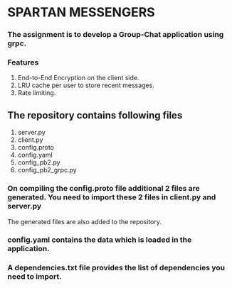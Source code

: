 # SPARTAN MESSENGERS 

### The assignment is to develop a Group-Chat application using grpc.

### Features
1. End-to-End Encryption on the client side.
2. LRU cache per user to store recent messages.
3. Rate limiting.

## The repository contains following files
1. server.py
2. client.py
3. config.proto
4. config.yaml
5. config_pb2.py
6. config_pb2_grpc.py

### On compiling the config.proto file additional 2 files are generated. You need to import these 2 files in client.py and server.py
The generated files are also added to the repository. 

### config.yaml contains the data which is loaded in the application.

### A dependencies.txt file provides the list of dependencies you need to import.
